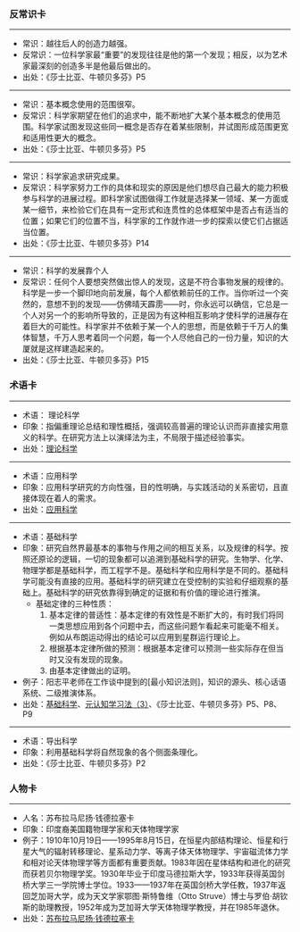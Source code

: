 ### 反常识卡

---------
- 常识：越往后人的创造力越强。
- 反常识：一位科学家最“重要”的发现往往是他的第一个发现；相反，以为艺术家最深刻的创造多半是他最后做出的。
- 出处：《莎士比亚、牛顿贝多芬》P5

---------

- 常识：基本概念使用的范围很窄。
- 反常识：科学家期望在他们的追求中，能不断地扩大某个基本概念的使用范围。科学家试图发现这些同一概念是否存在着某些限制，并试图形成范围更宽和适用性更大的概念。
- 出处：《莎士比亚、牛顿贝多芬》P5

---------

- 常识：科学家追求研究成果。
- 反常识：科学家努力工作的具体和现实的原因是他们想尽自己最大的能力积极参与科学的进展过程。即科学家试图做得工作就是选择某一领域、某一方面或某一细节，来检验它们在具有一定形式和连贯性的总体框架中是否占有适当的位置；如果它们的位置不当，科学家的工作就作进一步的探索以使它们占据适当位置。
- 出处：《莎士比亚、牛顿贝多芬》P14

---------

- 常识：科学的发展靠个人
- 反常识：任何个人要想突然做出惊人的发现，这是不符合事物发展的规律的。科学是一步一个脚印地向前发展，每个人都依赖前任的工作。当你听过一个突然的，意想不到的发现——仿佛晴天霹雳——时，你永远可以确信，它总是一个人对另一个的影响所导致的，正是因为有这种相互影响才使科学的进展存在着巨大的可能性。科学家并不依赖于某一个人的思想，而是依赖于千万人的集体智慧，千万人思考着同一个问题，每一个人尽他自己的一份力量，知识的大厦就是这样建造起来的。
- 出处：《莎士比亚、牛顿贝多芬》P15

### 术语卡

---------
- 术语： 理论科学
- 印象：指偏重理论总结和理性概括，强调较高普遍的理论认识而非直接实用意义的科学。在研究方法上以演绎法为主，不局限于描述经验事实。
- 出处：[理论科学](https://baike.baidu.com/item/%E7%90%86%E8%AE%BA%E7%A7%91%E5%AD%A6/8075651?fr=aladdin)

---------

- 术语：应用科学
- 印象：应用科学研究的方向性强，目的性明确，与实践活动的关系密切，且直接体现在着人的需求。
- 出处：[应用科学](https://baike.baidu.com/item/%E5%BA%94%E7%94%A8%E7%A7%91%E5%AD%A6/10717051?fr=aladdin)

---------

- 术语：基础科学
- 印象：研究自然界最基本的事物与作用之间的相互关系，以及规律的科学。按照还原论的逻辑，一切的现象都可以追溯到基础科学的研究。生物学、化学、物理学都是基础科学，而工程学不是。基础科学和应用科学是不同的。基础科学可能没有直接的应用。基础科学的研究建立在受控制的实验和仔细观察的基础上。基础科学的研究依靠得到确定的证据和有价值的理论进行推演。
    - 基础定律的三种性质：
        1. 基本定律的普适性：基本定律的有效性是不断扩大的，有时我们将同一类思想应用到各个问题中去，而这些问题乍看起来可能毫不相关。例如从布朗运动得出的结论可以应用到星群运行理论上。
        2. 根据基本定律所做的预测：根据基本定律可以预测一些实际存在但当时又没有发现的现象。
        3. 由基本定律做出的证明。
- 例子：阳志平老师在工作谈中提到的[最小知识法则]，知识的源头、核心话语系统、二级推演体系。
- 出处：[基础科学](https://zh.wikipedia.org/wiki/%E5%9F%BA%E7%A1%80%E7%A7%91%E5%AD%A6)、[元认知学习法（3）](http://www.yangzhiping.com/worksmarter/chapter5/talk003)、《莎士比亚、牛顿贝多芬》P5、P8、P9

---------

- 术语：导出科学
- 印象：利用基础科学将自然现象的各个侧面条理化。
- 出处：《莎士比亚、牛顿贝多芬》P2


### 人物卡

----------

- 人名：苏布拉马尼扬·钱德拉塞卡
- 印象：印度裔美国籍物理学家和天体物理学家
- 例子：1910年10月19日——1995年8月15日，在恒星内部结构理论、恒星和行星大气的辐射转移理论、星系动力学、等离子体天体物理学、宇宙磁流体力学和相对论天体物理学等方面都有重要贡献。1983年因在星体结构和进化的研究而获若贝尔物理学奖。1930年毕业于印度马德拉斯大学，1933年获得英国剑桥大学三一学院博士学位。1933——1937年在英国剑桥大学任教，1937年返回芝加哥大学，成为天文学家鄂图·斯特鲁维（Otto Struve）博士与罗伯·胡钦斯的助理教授，1952年成为芝加哥大学天体物理学教授，并在1985年退休。
- 出处：[苏布拉马尼扬·钱德拉塞卡](https://baike.baidu.com/item/%E8%8B%8F%E5%B8%83%E6%8B%89%E9%A9%AC%E5%B0%BC%E6%89%AC%C2%B7%E9%92%B1%E5%BE%B7%E6%8B%89%E5%A1%9E%E5%8D%A1/2190314?fr=aladdin&fromid=810849&fromtitle=%E9%92%B1%E5%BE%B7%E6%8B%89%E5%A1%9E%E5%8D%A1)









